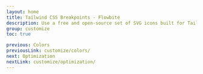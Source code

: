 ```yaml
---
layout: home
title: Tailwind CSS Breakpoints - Flowbite
description: Use a free and open-source set of SVG icons built for Tailwind CSS and the Flowbite UI component library featuring hundreds of solid and outline styles
group: customize
toc: true

previous: Colors
previousLink: customize/colors/
next: Optimization
nextLink: customize/optimization/
---
```

